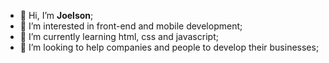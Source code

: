 - 👋 Hi, I’m <strong>Joelson</strong>;
- 👀 I’m interested in front-end and mobile development;
- 🌱 I’m currently learning html, css and javascript;
- 💞️ I’m looking to help companies and people to develop their businesses;

<!---
joelson91/joelson91 is a ✨ special ✨ repository because its `README.md` (this file) appears on your GitHub profile.
You can click the Preview link to take a look at your changes.
--->
